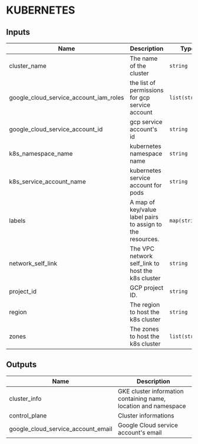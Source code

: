 # KUBERNETES

<!-- BEGINNING OF PRE-COMMIT-TERRAFORM DOCS HOOK -->
## Inputs

| Name | Description | Type | Default | Required |
|------|-------------|------|---------|:--------:|
| cluster\_name | The name of the cluster | `string` | n/a | yes |
| google\_cloud\_service\_account\_iam\_roles | the list of permissions for gcp service account | `list(string)` | n/a | yes |
| google\_cloud\_service\_account\_id | gcp service account's id | `string` | n/a | yes |
| k8s\_namespace\_name | kubernetes namespace name | `string` | n/a | yes |
| k8s\_service\_account\_name | kubernetes service account for pods | `string` | n/a | yes |
| labels | A map of key/value label pairs to assign to the resources. | `map(string)` | `{}` | no |
| network\_self\_link | The VPC network self\_link to host the k8s cluster | `string` | n/a | yes |
| project\_id | GCP project ID. | `string` | n/a | yes |
| region | The region to host the k8s cluster | `string` | n/a | yes |
| zones | The zones to host the k8s cluster | `list(string)` | n/a | yes |

## Outputs

| Name | Description |
|------|-------------|
| cluster\_info | GKE cluster information containing name, location and namespace |
| control\_plane | Cluster informations |
| google\_cloud\_service\_account\_email | Google Cloud service account's email |

<!-- END OF PRE-COMMIT-TERRAFORM DOCS HOOK -->
